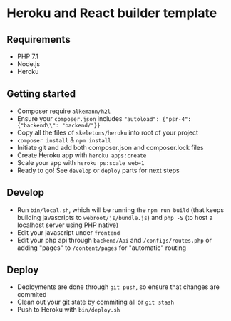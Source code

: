 # Heroku and React builder template

## Requirements

- PHP 7.1
- Node.js
- Heroku

## Getting started

- Composer require `alkemann/h2l`
- Ensure your `composer.json` includes `"autoload": {"psr-4": {"backend\\": "backend/"}}`
- Copy all the files of `skeletons/heroku` into root of your project
- `composer install` & `npm install`
- Initiate git and add both composer.json and composer.lock files
- Create Heroku app with `heroku apps:create`
- Scale your app with `heroku ps:scale web=1`
- Ready to go! See `develop` or `deploy` parts for next steps

## Develop

- Run `bin/local.sh`, which will be running the `npm run build` (that
keeps building javascripts to `webroot/js/bundle.js`) and `php -S` (to
host a localhost server using PHP native)
- Edit your javascript under `frontend`
- Edit your php api through `backend/Api` and `/configs/routes.php` or adding
"pages" to `/content/pages` for "automatic" routing

## Deploy

- Deployments are done through `git push`, so ensure that changes are commited
- Clean out your git state by commiting all or `git stash`
- Push to Heroku with `bin/deploy.sh`
